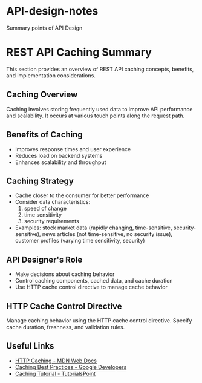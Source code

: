 # API-design-notes
Summary points of API Design

# REST API Caching Summary

This section provides an overview of REST API caching concepts, benefits, and implementation considerations.

## Caching Overview
Caching involves storing frequently used data to improve API performance and scalability. It occurs at various touch points along the request path.

## Benefits of Caching
- Improves response times and user experience
- Reduces load on backend systems
- Enhances scalability and throughput

## Caching Strategy
- Cache closer to the consumer for better performance
- Consider data characteristics:
  1. speed of change
  1. time sensitivity
  1. security requirements  
- Examples: stock market data (rapidly changing, time-sensitive, security-sensitive), news articles (not time-sensitive, no security issue), customer profiles (varying time sensitivity, security)

## API Designer's Role
- Make decisions about caching behavior
- Control caching components, cached data, and cache duration
- Use HTTP cache control directive to manage cache behavior

## HTTP Cache Control Directive
Manage caching behavior using the HTTP cache control directive. Specify cache duration, freshness, and validation rules.

## Useful Links
- [HTTP Caching - MDN Web Docs](https://developer.mozilla.org/en-US/docs/Web/HTTP/Caching)
- [Caching Best Practices - Google Developers](https://developers.google.com/web/fundamentals/performance/optimizing-content-efficiency/http-caching)
- [Caching Tutorial - TutorialsPoint](https://www.tutorialspoint.com/http/http_caching.htm)

